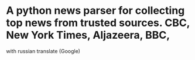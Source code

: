 # A python news parser for collecting top news from trusted sources. CBC, New York Times, Aljazeera, BBC,
with russian translate (Google)
